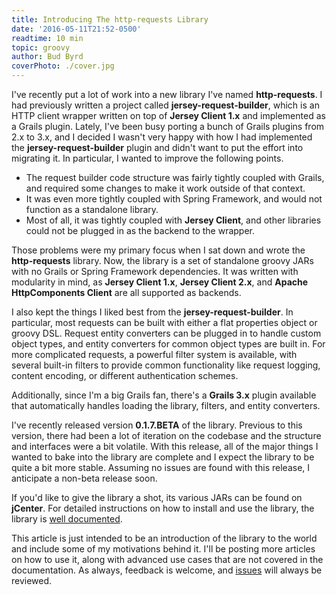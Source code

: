```yaml
---
title: Introducing The http-requests Library
date: '2016-05-11T21:52-0500'
readtime: 10 min
topic: groovy
author: Bud Byrd
coverPhoto: ./cover.jpg
---
```


I've recently put a lot of work into a new library I've named **http-requests**. I had previously written a project called **jersey-request-builder**, which is an HTTP client wrapper written on top of **Jersey Client 1.x** and implemented as a Grails plugin. Lately, I've been busy porting a bunch of Grails plugins from 2.x to 3.x, and I decided I wasn't very happy with how I had implemented the **jersey-request-builder** plugin and didn't want to put the effort into migrating it. In particular, I wanted to improve the following points.

* The request builder code structure was fairly tightly coupled with Grails, and required some changes to make it work outside of that context.
* It was even more tightly coupled with Spring Framework, and would not function as a standalone library.
* Most of all, it was tightly coupled with **Jersey Client**, and other libraries could not be plugged in as the backend to the wrapper.

Those problems were my primary focus when I sat down and wrote the **http-requests** library. Now, the library is a set of standalone groovy JARs with no Grails or Spring Framework dependencies. It was written with modularity in mind, as **Jersey Client 1.x**, **Jersey Client 2.x**, and **Apache HttpComponents Client** are all supported as backends.

I also kept the things I liked best from the **jersey-request-builder**. In particular, most requests can be built with either a flat properties object or groovy DSL. Request entity converters can be plugged in to handle custom object types, and entity converters for common object types are built in. For more complicated requests, a powerful filter system is available, with several built-in filters to provide common functionality like request logging, content encoding, or different authentication schemes.

Additionally, since I'm a big Grails fan, there's a **Grails 3.x** plugin available that automatically handles loading the library, filters, and entity converters.

I've recently released version **0.1.7.BETA** of the library. Previous to this version, there had been a lot of iteration on the codebase and the structure and interfaces were a bit volatile. With this release, all of the major things I wanted to bake into the library are complete and I expect the library to be quite a bit more stable. Assuming no issues are found with this release, I anticipate a non-beta release soon.

If you'd like to give the library a shot, its various JARs can be found on **jCenter**. For detailed instructions on how to install and use the library, the library is [well documented](https://budjb.github.io/http-requests/latest).

This article is just intended to be an introduction of the library to the world and include some of my motivations behind it. I'll be posting more articles on how to use it, along with advanced use cases that are not covered in the documentation. As always, feedback is welcome, and [issues](https://github.com/budjb/http-requests/issues) will always be reviewed.